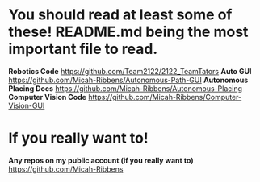 # You should read at least some of these! README.md being the most important file to read.
**Robotics Code** https://github.com/Team2122/2122_TeamTators
**Auto GUI** https://github.com/Micah-Ribbens/Autonomous-Path-GUI
**Autonomous Placing Docs** https://github.com/Micah-Ribbens/Autonomous-Placing
**Computer Vision Code** https://github.com/Micah-Ribbens/Computer-Vision-GUI

# If you really want to!
**Any repos on my public account (if you really want to)** https://github.com/Micah-Ribbens
